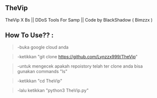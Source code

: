 ## TheVip
TheVip X Bs || DDoS Tools For Samp || Code by BlackShadow ( Bimzzx ) 

## How To Use?? :

> -buka google cloud anda


> -ketikkan "git clone https://github.com/Lynzzx999/TheVip"


> -untuk mengecek apakah repoistory telah ter clone anda bisa gunakan commands "ls"


> -ketikkan "cd TheVip"


> -lalu ketikkan "python3 TheVip.py"
